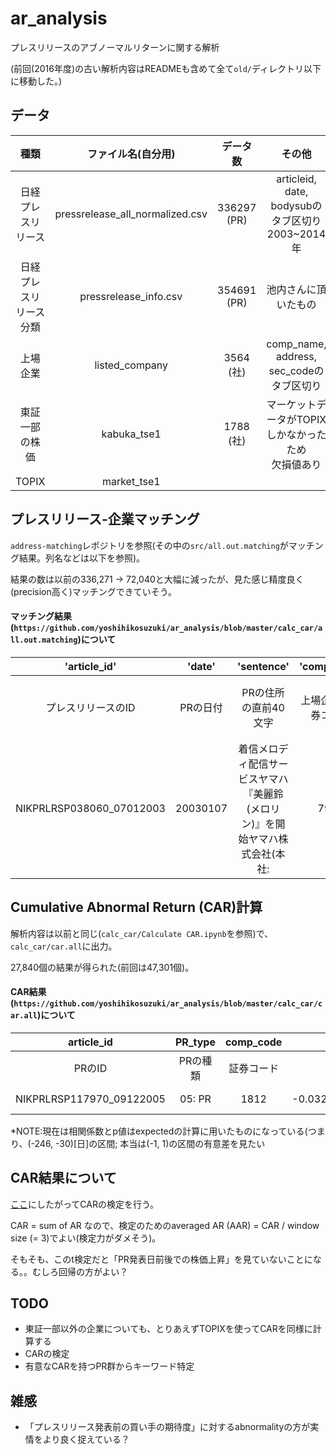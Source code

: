 # ar_analysis

プレスリリースのアブノーマルリターンに関する解析

(前回(2016年度)の古い解析内容はREADMEも含めて全て`old/`ディレクトリ以下に移動した。)

## データ

|種類|ファイル名(自分用)|データ数|その他|
|:-:|:-:|:-:|:-:|
|日経プレスリリース|pressrelease_all_normalized.csv|336297 (PR)|articleid, date, bodysubのタブ区切り<br>2003~2014年|
|日経プレスリリース分類|pressrelease_info.csv|354691 (PR)|池内さんに頂いたもの|
|上場企業|listed_company|3564 (社)|comp_name, address, sec_codeのタブ区切り|
|東証一部の株価|kabuka_tse1|1788 (社)|マーケットデータがTOPIXしかなかったため<br>欠損値あり|
|TOPIX|market_tse1|||

## プレスリリース-企業マッチング

`address-matching`レポジトリを参照(その中の`src/all.out.matching`がマッチング結果。列名などは以下を参照)。

結果の数は以前の336,271 -> 72,040と大幅に減ったが、見た感じ精度良く(precision高く)マッチングできていそう。

#### マッチング結果(`https://github.com/yoshihikosuzuki/ar_analysis/blob/master/calc_car/all.out.matching`)について

|'article_id'|'date'|'sentence'|'comp_code'|'comp_name'|'address_pr'|'add_ress_lc'|'score'|
|:-:|:-:|:-:|:-:|:-:|:-:|:-:|:-:|
|プレスリリースのID|PRの日付|PRの住所の直前40文字|上場企業の証券コード|企業名|PRから抽出した住所|上場企業の住所|スコア(上のレポジトリ参照)|
|NIKPRLRSP038060_07012003|20030107|着信メロディ配信サービスヤマハ『美麗鈴(メロリン)』を開始ヤマハ株式会社(本社:|7951|ヤマハ|静岡県 None 浜松市 中区 中沢町 None None 10 1 None None|静岡県 None 浜松市 中区 中沢町 None None 10 1 None None|9|

## Cumulative Abnormal Return (CAR)計算

解析内容は以前と同じ(`calc_car/Calculate CAR.ipynb`を参照)で、`calc_car/car.all`に出力。

27,840個の結果が得られた(前回は47,301個)。

#### CAR結果(`https://github.com/yoshihikosuzuki/ar_analysis/blob/master/calc_car/car.all`)について

|article_id|PR_type|comp_code|CAR|R-value|p-value|
|:-:|:-:|:-:|:-:|:-:|:-:|
|PRのID|PRの種類|証券コード|CAR|相関係数|p値|
|NIKPRLRSP117970_09122005|05: PR|1812|-0.0322159540276|0.710436457798|1.19732463497e-34|

*NOTE:現在は相関係数とp値はexpectedの計算に用いたものになっている(つまり、(-246, -30)[日]の区間; 本当は(-1, 1)の区間の有意差を見たい

## CAR結果について

[ここ](http://dss.princeton.edu/online_help/stats_packages/stata/eventstudy.html#car)にしたがってCARの検定を行う。

CAR = sum of AR なので、検定のためのaveraged AR (AAR) = CAR / window size (= 3)でよい(検定力がダメそう)。

そもそも、このt検定だと「PR発表日前後での株価上昇」を見ていないことになる。。むしろ回帰の方がよい？

## TODO

* 東証一部以外の企業についても、とりあえずTOPIXを使ってCARを同様に計算する
* CARの検定
* 有意なCARを持つPR群からキーワード特定

## 雑感

* 「プレスリリース発表前の買い手の期待度」に対するabnormalityの方が実情をより良く捉えている？
